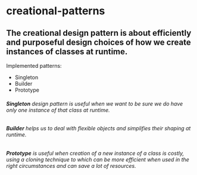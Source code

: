 # creational-patterns
## The creational design pattern is about efficiently and purposeful design choices of how we create instances of classes at runtime.

Implemented patterns:

* Singleton
* Builder
* Prototype

###### **Singleton** design pattern is useful when we want to be sure we do have only one instance of that class at runtime.
###### **Builder** helps us to deal with flexible objects and simplifies their shaping at runtime.
###### **Prototype** is useful when creation of a new instance of a class is costly, using a cloning technique to which can be more efficient when used in the right circumstances and can save a lot of resources.
